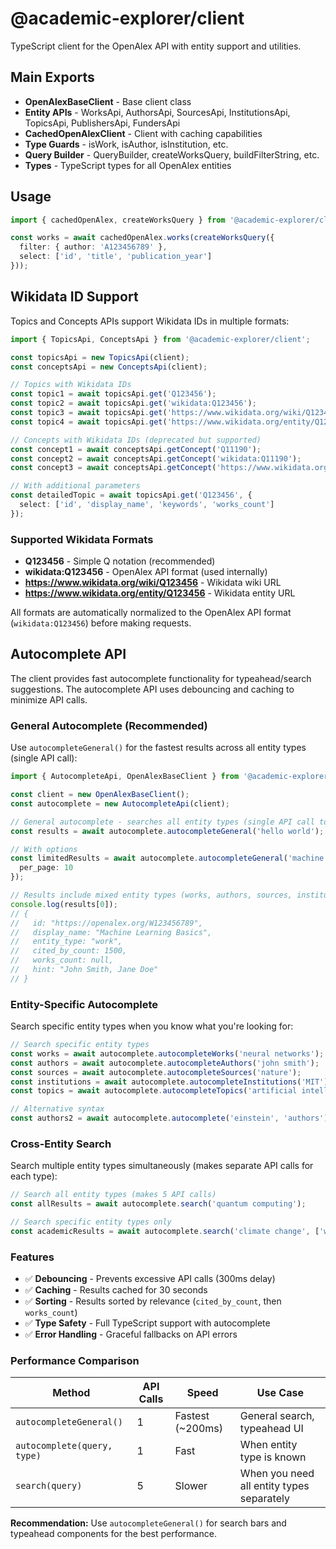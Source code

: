 # @academic-explorer/client

TypeScript client for the OpenAlex API with entity support and utilities.

## Main Exports

- **OpenAlexBaseClient** - Base client class
- **Entity APIs** - WorksApi, AuthorsApi, SourcesApi, InstitutionsApi, TopicsApi, PublishersApi, FundersApi
- **CachedOpenAlexClient** - Client with caching capabilities
- **Type Guards** - isWork, isAuthor, isInstitution, etc.
- **Query Builder** - QueryBuilder, createWorksQuery, buildFilterString, etc.
- **Types** - TypeScript types for all OpenAlex entities

## Usage

```typescript
import { cachedOpenAlex, createWorksQuery } from '@academic-explorer/client';

const works = await cachedOpenAlex.works(createWorksQuery({
  filter: { author: 'A123456789' },
  select: ['id', 'title', 'publication_year']
}));
```

## Wikidata ID Support

Topics and Concepts APIs support Wikidata IDs in multiple formats:

```typescript
import { TopicsApi, ConceptsApi } from '@academic-explorer/client';

const topicsApi = new TopicsApi(client);
const conceptsApi = new ConceptsApi(client);

// Topics with Wikidata IDs
const topic1 = await topicsApi.get('Q123456');                              // Simple Q ID
const topic2 = await topicsApi.get('wikidata:Q123456');                     // Prefixed format
const topic3 = await topicsApi.get('https://www.wikidata.org/wiki/Q123456'); // Wiki URL
const topic4 = await topicsApi.get('https://www.wikidata.org/entity/Q123456'); // Entity URL

// Concepts with Wikidata IDs (deprecated but supported)
const concept1 = await conceptsApi.getConcept('Q11190');                    // Medicine concept
const concept2 = await conceptsApi.getConcept('wikidata:Q11190');
const concept3 = await conceptsApi.getConcept('https://www.wikidata.org/wiki/Q11190');

// With additional parameters
const detailedTopic = await topicsApi.get('Q123456', {
  select: ['id', 'display_name', 'keywords', 'works_count']
});
```

### Supported Wikidata Formats

- **Q123456** - Simple Q notation (recommended)
- **wikidata:Q123456** - OpenAlex API format (used internally)
- **https://www.wikidata.org/wiki/Q123456** - Wikidata wiki URL
- **https://www.wikidata.org/entity/Q123456** - Wikidata entity URL

All formats are automatically normalized to the OpenAlex API format (`wikidata:Q123456`) before making requests.

## Autocomplete API

The client provides fast autocomplete functionality for typeahead/search suggestions. The autocomplete API uses debouncing and caching to minimize API calls.

### General Autocomplete (Recommended)

Use `autocompleteGeneral()` for the fastest results across all entity types (single API call):

```typescript
import { AutocompleteApi, OpenAlexBaseClient } from '@academic-explorer/client';

const client = new OpenAlexBaseClient();
const autocomplete = new AutocompleteApi(client);

// General autocomplete - searches all entity types (single API call to /autocomplete)
const results = await autocomplete.autocompleteGeneral('hello world');

// With options
const limitedResults = await autocomplete.autocompleteGeneral('machine learning', {
  per_page: 10
});

// Results include mixed entity types (works, authors, sources, institutions, topics)
console.log(results[0]);
// {
//   id: "https://openalex.org/W123456789",
//   display_name: "Machine Learning Basics",
//   entity_type: "work",
//   cited_by_count: 1500,
//   works_count: null,
//   hint: "John Smith, Jane Doe"
// }
```

### Entity-Specific Autocomplete

Search specific entity types when you know what you're looking for:

```typescript
// Search specific entity types
const works = await autocomplete.autocompleteWorks('neural networks');
const authors = await autocomplete.autocompleteAuthors('john smith');
const sources = await autocomplete.autocompleteSources('nature');
const institutions = await autocomplete.autocompleteInstitutions('MIT');
const topics = await autocomplete.autocompleteTopics('artificial intelligence');

// Alternative syntax
const authors2 = await autocomplete.autocomplete('einstein', 'authors');
```

### Cross-Entity Search

Search multiple entity types simultaneously (makes separate API calls for each type):

```typescript
// Search all entity types (makes 5 API calls)
const allResults = await autocomplete.search('quantum computing');

// Search specific entity types only
const academicResults = await autocomplete.search('climate change', ['works', 'authors']);
```

### Features

- ✅ **Debouncing** - Prevents excessive API calls (300ms delay)
- ✅ **Caching** - Results cached for 30 seconds
- ✅ **Sorting** - Results sorted by relevance (`cited_by_count`, then `works_count`)
- ✅ **Type Safety** - Full TypeScript support with autocomplete
- ✅ **Error Handling** - Graceful fallbacks on API errors

### Performance Comparison

| Method | API Calls | Speed | Use Case |
|--------|-----------|-------|----------|
| `autocompleteGeneral()` | 1 | Fastest (~200ms) | General search, typeahead UI |
| `autocomplete(query, type)` | 1 | Fast | When entity type is known |
| `search(query)` | 5 | Slower | When you need all entity types separately |

**Recommendation:** Use `autocompleteGeneral()` for search bars and typeahead components for the best performance.
